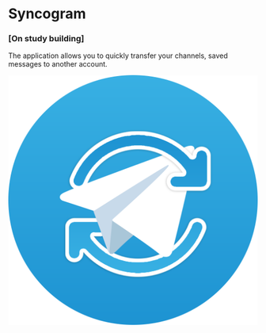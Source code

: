 # Syncogram
### [On study building]
The application allows you to quickly transfer your channels, saved messages to another account.  

![](application/assets/psd/telegram.png)
